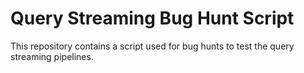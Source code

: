 # Query Streaming Bug Hunt Script
This repository contains a script used for bug hunts to test the query streaming pipelines.
